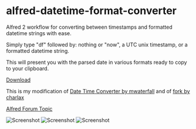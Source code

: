 alfred-datetime-format-converter
================================

Alfred 2 workflow for converting between timestamps and formatted datetime strings with ease.

Simply type "df" followed by: nothing or "now", a UTC unix timestamp, or a formatted datetime string.

This will present you with the parsed date in various formats ready to copy to your clipboard.

[Download](../download/DatetimeFormatConverter.alfredworkflow)

This is my modification of [Date Time Converter by mwaterfall](https://github.com/mwaterfall/alfred-datetime-format-converter) and of [fork by charlax](https://github.com/charlax/alfred-datetime-format-converter)

[Alfred Forum Topic](http://www.alfredforum.com/topic/1558-datetime-format-converter-convert-between-unix-timestamps-and-datetime-strings/)

![Screenshot](../download/screenshot_1.png)
![Screenshot](../download/screenshot_2.png)
![Screenshot](../download/screenshot_3.png)
